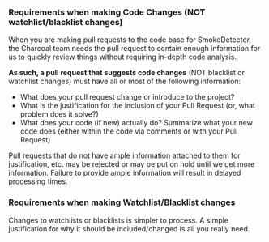### Requirements when making Code Changes (NOT watchlist/blacklist changes)

When you are making pull requests to the code base for SmokeDetector, the
Charcoal team needs the pull request to contain enough information for us to 
quickly review things without requiring in-depth code analysis.

**As such, a pull request that suggests code changes** (NOT blacklist or 
watchlist changes) must have all or most of the following information:

 - What does your pull request change or introduce to the project?
 - What is the justification for the inclusion of your Pull Request (or, what 
   problem does it solve?)
 - What does your code (if new) actually do?  Summarize what your new code 
   does (either within the code via comments or with your Pull Request)
   
Pull requests that do not have ample information attached to them for 
justification, etc. may be rejected or may be put on hold until we get more 
information. Failure to provide ample information will result in delayed 
processing times.

### Requirements when making Watchlist/Blacklist changes

Changes to watchlists or blacklists is simpler to process. A simple 
justification for why it should be included/changed is all you really need.
